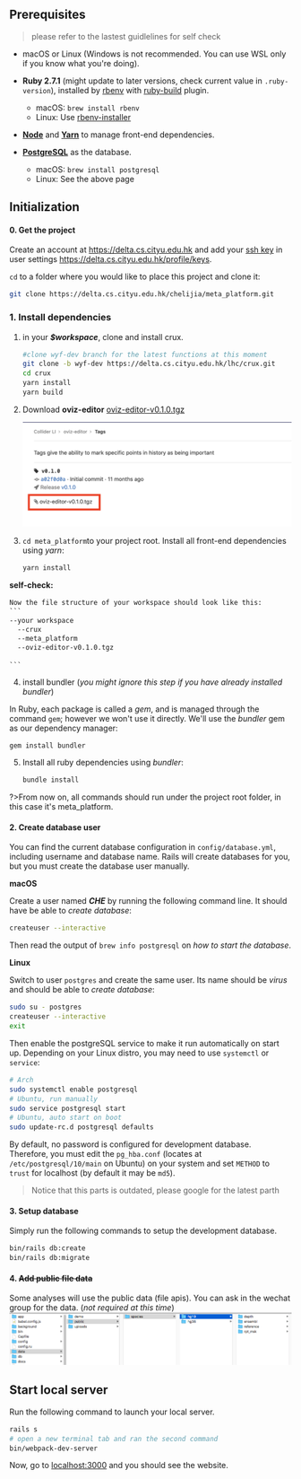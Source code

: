 ## Prerequisites

> please refer to the lastest guidlelines for self check

- macOS or Linux (Windows is not recommended. You can use WSL only if you know what you're doing).

- __Ruby 2.7.1__ (might update to later versions, check current value in `.ruby-version`), installed by [rbenv](https://github.com/rbenv/rbenv) with [ruby-build](https://github.com/rbenv/ruby-build) plugin.
  - macOS: `brew install rbenv`
  - Linux: Use [rbenv-installer](https://github.com/rbenv/rbenv-installer)
- __[Node](https://nodejs.org/en/download/package-manager/)__ and __[Yarn](https://yarnpkg.com/en/docs/install)__ to manage front-end dependencies.
- __[PostgreSQL](https://www.postgresql.org/download/)__ as the database.
  - macOS: `brew install postgresql`
  - Linux: See the above page

## Initialization

#### 0. Get the project

Create an account at https://delta.cs.cityu.edu.hk and add your [ssh key](https://help.github.com/articles/generating-a-new-ssh-key-and-adding-it-to-the-ssh-agent/) in user settings https://delta.cs.cityu.edu.hk/profile/keys.

`cd` to a folder where you would like to place this project and clone it:

```bash
git clone https://delta.cs.cityu.edu.hk/chelijia/meta_platform.git
```

### 1. Install dependencies

1. in your _**$workspace**_, clone and install crux.

    ```bash
    #clone wyf-dev branch for the latest functions at this moment
    git clone -b wyf-dev https://delta.cs.cityu.edu.hk/lhc/crux.git
    cd crux
    yarn install
    yarn build
    ```

2. Download **oviz-editor** [oviz-editor-v0.1.0.tgz](https://delta.cs.cityu.edu.hk/lhc/oviz-editor/-/tags)
  
    ![download editor](_images/oviz-editor.png)

3. `cd meta_platform`to your project root. Install all front-end dependencies using _yarn_:

    ```bash
    yarn install
    ```

  **self-check:**

    Now the file structure of your workspace should look like this:
    ```
    --your workspace
      --crux
      --meta_platform
      --oviz-editor-v0.1.0.tgz

    ```
4. install bundler (_you might ignore this step if you have already installed bundler_)

  In Ruby, each package is called a _gem_, and is managed through the command `gem`; however we won't use it directly.
  We'll use the _bundler_ gem as our dependency manager:

  ```bash
  gem install bundler
  ```

5. Install all ruby dependencies using _bundler_:

    ```bash
    bundle install
    ```
?>From now on, all commands should run under the project root folder, in this case it's meta_platform.

#### 2. Create database user

You can find the current database configuration in `config/database.yml`, including username and database name.
Rails will create databases for you, but you must create the database user manually.

__macOS__

Create a user named _**CHE**_ by running the following command line. It should have be able to _create database_:

```bash
createuser --interactive
```

Then read the output of  `brew info postgresql` on _how to start the database_.

__Linux__

Switch to user `postgres` and create the same user. Its name should be _virus_ and should be able to _create database_:

```bash
sudo su - postgres
createuser --interactive
exit
```

Then enable the postgreSQL service to make it run automatically on start up.
Depending on your Linux distro, you may need to use `systemctl` or `service`:

```bash
# Arch
sudo systemctl enable postgresql
# Ubuntu, run manually
sudo service postgresql start
# Ubuntu, auto start on boot
sudo update-rc.d postgresql defaults
```

By default, no password is configured for development database. Therefore, you must edit the `pg_hba.conf`
(locates at `/etc/postgresql/10/main` on Ubuntu) on your system and set `METHOD` to `trust` for localhost
(by default it may be `md5`).
> Notice that this parts is outdated, please google for the latest parth


#### 3. Setup database

Simply run the following commands to setup the development database.

```bash
bin/rails db:create
bin/rails db:migrate
```

#### 4. ~~Add public file data~~

Some analyses will use the public data (file apis). You can ask in the wechat group for the data. (_not required at this time_)
![file structure](./_images/api_file_structure.png)

## Start local server

Run the following command to launch your local server.

```bash
rails s
# open a new terminal tab and ran the second command
bin/webpack-dev-server
```

Now, go to [localhost:3000](localhost:3000) and you should see the website.
